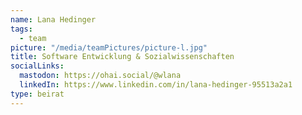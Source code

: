 ```yaml
---
name: Lana Hedinger
tags:
  - team
picture: "/media/teamPictures/picture-l.jpg"
title: Software Entwicklung & Sozialwissenschaften
socialLinks:
  mastodon: https://ohai.social/@wlana
  linkedIn: https://www.linkedin.com/in/lana-hedinger-95513a2a1
type: beirat
---
```

